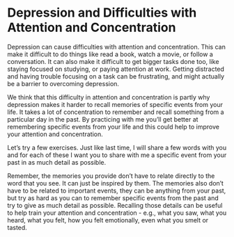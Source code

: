 # Depression and Difficulties with Attention and Concentration

Depression can cause difficulties with attention and concentration. This can make it difficult to do things like read a book, watch a movie, or follow a conversation. It can also make it difficult to get bigger tasks done too, like staying focused on studying, or paying attention at work. Getting distracted and having trouble focusing on a task can be frustrating, and might actually be a barrier to overcoming depression.

We think that this difficulty in attention and concentration is partly why depression makes it harder to recall memories of specific events from your life. It takes a lot of concentration to remember and recall something from a particular day in the past. By practicing with me you’ll get better at remembering specific events from your life and this could help to improve your attention and concentration.

Let’s try a few exercises. Just like last time, I will share a few words with you and for each of these I want you to share with me a specific event from your past in as much detail as possible.

Remember, the memories you provide don’t have to relate directly to the word that you see. It can just be inspired by them. The memories also don’t have to be related to important events, they can be anything from your past, but try as hard as you can to remember specific events from the past and try to give as much detail as possible. Recalling those details can be useful to help train your attention and concentration - e.g., what you saw, what you heard, what you felt, how you felt emotionally, even what you smelt or tasted.
